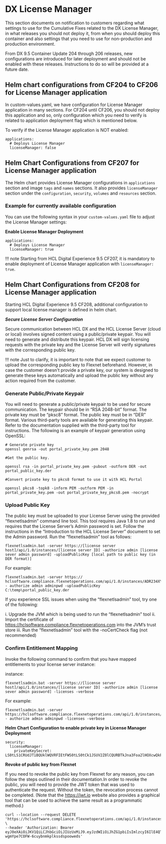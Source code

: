 # DX License Manager

This section documents on notification to customers regarding what settings to use for the Cumulative Fixes related to the DX License Manager, in what releases you should not deploy it, from when you should deploy this container and also settings that you need to use for non-production and production environment.

From DX 9.5 Container Update 204 through 206 releases, new configurations are introduced for later deployment and should not be enabled with these releases. Instructions to do so will be provided at a future date. 

## Helm chart configurations from CF204 to CF206 for License Manager application

In custom-values.yaml, we have configuration for License Manager application in many sections. For CF204 until CF206, you should not deploy this application and so, only configuration which you need to verify is related to application deployment flag which is mentioned below.

To verify if the License Manager application is NOT enabled:

```
applications:
  # Deploys License Manager
  licenseManager: false
```

## Helm Chart Configurations from CF207 for License Manager application

The Helm chart provides License Manager configurations in `applications` section and image `tags` and `names` sections. It also provides `licenseManager` section under the `configuration`, `security`, `volumes` and `resources` section.

### Example for currently available configuration

You can use the following syntax in your `custom-values.yaml` file to adjust the License Manager settings:

**Enable License Manager Deployment**

```
applications:
  # Deploys License Manager
  licenseManager: true
```

!!! note
    Starting from HCL Digital Experience 9.5 CF207, it is mandatory to enable deployment of License Manager application with `licenseManager: true`.

## Helm Chart Configurations from CF208 for License Manager application

Starting HCL Digital Experience 9.5 CF208, additional configuration to support local license manager is defined in helm chart.

***Secure License Server Configuration***

Secure communication between HCL DX and the HCL License Server (cloud or local) involves signed content using a public/private keypair. You will need to generate and distribute this keypair. HCL DX will sign licensing requests with the private key and the License Server will verify signatures with the corresponding public key.

!!! note
     Just to clarify, it is important to note that we expect customer to upload the corresponding public key to Flexnet beforehand. However, in case the customer doesn't provide a private key, our system is designed to generate these keys automatically and upload the public key without any action required from the customer.

### Generate Public/Private Keypair

You will need to generate a public/private keypair to be used for secure communication. The keypair should be in “RSA 2048-bit” format. The private key must be “pksc8” format. The public key must be in “DER” format.
Various third-party tools are available for generating this keypair. Refer to the documentation supplied with the third-party tool for instructions.
The following is an example of keypair generation using OpenSSL:

```
# Generate private key 
openssl genrsa -out portal_private_key.pem 2048

#Get the public key. 

openssl rsa -in portal_private_key.pem -pubout -outform DER -out portal_public_key.der

#Convert private key to pkcs8 format to use it with HCL Portal

openssl pkcs8 -topk8 -inform PEM -outform PEM -in portal_private_key.pem -out portal_private_key_pkcs8.pem -nocrypt

```
### Upload Public Key

The public key must be uploaded to your License Server using the provided “flexnetlsadmin” command line tool. This tool requires Java 1.8 to run and requires that the License Server’s Admin password is set. Follow the instructions in the “Introduction to the HCL License Server” document to set the Admin password. Run the “flexnetlsadmin” tool as follows:

```
flexnetlsadmin.bat -server https://[license server host]/api/1.0/instances/[license server ID] -authorize admin [license sever admin password] -uploadPublicKey [local path to public key (in DER format)]
```

For example:

```
flexnetlsadmin.bat -server https:// hclsoftware.compliance.flexnetoperations.com/api/1.0/instances/ADR234XYHK - authorize admin adminpwd -uploadPublicKey C:\temp\portal_public_key.der

```

If you experience SSL issues when using the “flexnetlsadmin” tool, try one of the following:

i. Upgrade the JVM which is being used to run the “flexnetlsadmin” tool
ii. Import the certificate of https://hclsoftware.compliance.flexnetoperations.com into
the JVM’s trust store
iii. Run the “flexnetlsadmin” tool with the -noCertCheck flag (not recommended)

### Confirm Entitlement Mapping

Invoke the following command to confirm that you have mapped entitlements to your license server instance:

instance:
```
flexnetlsadmin.bat -server https://[license server host]/api/1.0/instances/[license server ID] -authorize admin [license sever admin password] -licenses -verbose
```
For example:
```
flexnetlsadmin.bat -server https://hclsoftware.compliance.flexnetoperations.com/api/1.0/instances/ADR234XYHK - authorize admin adminpwd -licenses -verbose
```

 **Helm Chart Configuration to enable private key in License Manager Deployment**

 ```
 security:
   licenseManager:
     privateKeySecret: LS0tLS1CRUdJTiBQUklWQVRFIEtFWS0tLS0tCk1JSUV2Z0lCQURBTkJna3Foa2lHOXcwQkFRRUZBQVNDQktnd2dnU2tBZ0VBQW9JQkFRRGd2akRBaUxLSj
 ```

**Revoke of public key from Flexnet**

If you need to revoke the public key from Flexnet for any reason, you can follow the steps outlined in their documentation.In order to revoke the public, you will need to provide the JWT token that was used to authenticate the request. Without the token, the revocation process cannot be completed.
(Note that the https://jwt.io website also provides a graphical tool that can be used to achieve the same result as a programmatic method.)  

```
curl --location --request DELETE 'https://hclsoftware.compliance.flexnetoperations.com/api/1.0/instances/ADR234XYHK/rest_licensing_keys' \
--header 'Authorization: Bearer eyJ0eXAiOiJKV1QiLCJhbGciOiJIUzUxMiJ9.eyJzdWIiOiJhZG1pbiIsImlzcyI6IlE4QTVZQ1ozQTRHSCIsImlhdCI6MTcwMTk0NTY5NCwiZXhwIjoxNzAyMDMyMDk0LCJyb2xlcyI6IlJPTEVfQURNSU4sUk9MRV9EUk9QQ0xJRU5ULFJPTEVfUkVBRCxST0xFX1JFU0VSVkFUSU9OUyIsInhzcmZUb2tlbiI6IjI0MjRiOTgwLWY2ZDEtNGViYi04NWQ5LTI3YmQzMTJmYzIwZiJ9.JR0fnMZyyMY4wwPtE9kMWD2kvbxLgBplq2X-wgmYpe7COFW-6cuybnmkplkssdspooweds'

```